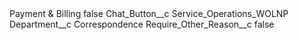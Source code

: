 <?xml version="1.0" encoding="UTF-8"?>
<CustomMetadata xmlns="http://soap.sforce.com/2006/04/metadata" xmlns:xsi="http://www.w3.org/2001/XMLSchema-instance" xmlns:xsd="http://www.w3.org/2001/XMLSchema">
    <label>Payment &amp; Billing</label>
    <protected>false</protected>
    <values>
        <field>Chat_Button__c</field>
        <value xsi:type="xsd:string">Service_Operations_WOLNP</value>
    </values>
    <values>
        <field>Department__c</field>
        <value xsi:type="xsd:string">Correspondence</value>
    </values>
    <values>
        <field>Require_Other_Reason__c</field>
        <value xsi:type="xsd:boolean">false</value>
    </values>
</CustomMetadata>
